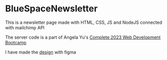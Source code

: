 # BlueSpaceNewsletter
This is a newsletter page made with HTML, CSS, JS and NodeJS connected with mailchimp API

The server code is a part of Angela Yu's <a href="https://www.udemy.com/course/the-complete-web-development-bootcamp/learn/lecture/12384816?start=15#overview">Complete 2023 Web Development Bootcamp</a>

I have made the <a href="https://www.figma.com/file/rgKpSAMRwfHLIjru9sb9nP/Untitled?node-id=2%3A25&t=xWDuMkYRxqkE6tme-1">design</a> with figma
